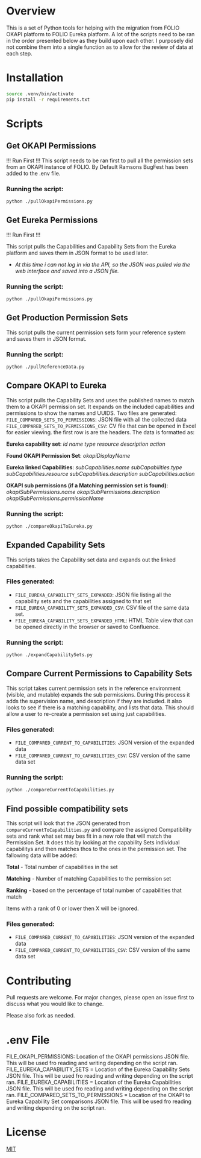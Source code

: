 # Overview

This is a set of Python tools for helping with the migration from FOLIO OKAPI platform to FOLIO Eureka platform. A lot of the scripts need to be ran in the order presented below as they build upon each other. I purposely did not combine them into a single function as to allow for the review of data at each step.

# Installation

```bash
source .venv/bin/activate
pip install -r requirements.txt
```

# Scripts

## Get OKAPI Permissions

 !!! Run First !!!
 This script needs to be ran first to pull all the permission sets from an OKAPI instance of FOLIO. By Default Ramsons BugFest has been added to the .env file.

### Running the script:

```bash
python ./pullOkapiPermissions.py
```

## Get Eureka Permissions

 !!! Run First !!!

This script pulls the Capabilities and Capability Sets from the Eureka platform and saves them in JSON format to be used later.

- _At this time i can not log in via the API, so the JSON was pulled via the web interface and saved into a JSON file._

### Running the script:

```bash
python ./pullOkapiPermissions.py
```

## Get Production Permission Sets

This script pulls the current permission sets form your reference system and saves them in JSON format.

### Running the script:

```bash
python ./pullReferenceData.py
```

## Compare OKAPI to Eureka

This script pulls the Capability Sets and uses the published names to match them to a OKAPI permission set. It expands on the included capabilities and permissions to show the names and UUIDS.  Two files are generated:
`FILE_COMPARED_SETS_TO_PERMISSIONS`: JSON file with all the collected data
`FILE_COMPARED_SETS_TO_PERMISSIONS_CSV`: CV file that can be opened in Excel for easier viewing. the first row is are the headers. The data is formatted as:

**Eureka capability set**: _id	name	type	resource	description	action_

**Found OKAPI Permission Set**: _okapiDisplayName_

**Eureka linked Capabilities**: _subCapabilities.name	subCapabilities.type	subCapabilities.resource	subCapabilities.description	subCapabilities.action_

**OKAPI sub permissions (if a Matching permission set is found)**: _okapiSubPermissions.name	okapiSubPermissions.description	okapiSubPermissions.permissionName_

### Running the script:

```bash
python ./compareOkapiToEureka.py
```

## Expanded Capability Sets

This scripts takes the Capability set data and expands out the linked capabilities. 

### Files generated:

- `FILE_EUREKA_CAPABILITY_SETS_EXPANDED`: JSON file listing all the capability sets and the capabilities assigned to that set
- `FILE_EUREKA_CAPABILITY_SETS_EXPANDED_CSV`: CSV file of the same data set.
- `FILE_EUREKA_CAPABILITY_SETS_EXPANDED_HTML`: HTML Table view that can be opened directly in the browser or saved to Confluence.

### Running the script:

```bash
python ./expandCapabilitySets.py
```

## Compare Current Permissions to Capability Sets

This script takes current permission sets in the reference environment (visible, and mutable) expands the sub permissions. During this process it adds the supervision name, and description if they are included. it also looks to see if there is a matching capability, and lists that data. 
This should allow a user to re-create a permission set using just capabilities. 

### Files generated:

- `FILE_COMPARED_CURRENT_TO_CAPABILITIES`: JSON version of the expanded data
- `FILE_COMPARED_CURRENT_TO_CAPABILITIES_CSV`: CSV version of the same data set



### Running the script:

```bash
python ./compareCurrentToCapabilities.py
```

## Find possible compatibility sets

This script will look that the JSON generated from `compareCurrentToCapabilities.py` and compare the assigned Compatibility sets and rank what set may bes fit in a new role that will match the Permission Set. It does this by looking at the capability Sets individual capabilitys and then matches thos to the ones in the permission set. The fallowing data will be added:

**Total** - Total number of capabilities in the set

**Matching** - Number of matching Capabilities to the permission set

**Ranking** - based on the percentage of total number of capabilities that match

Items with a rank of 0 or lower then X will be ignored.

### Files generated:

- `FILE_COMPARED_CURRENT_TO_CAPABILITIES`: JSON version of the expanded data
- `FILE_COMPARED_CURRENT_TO_CAPABILITIES_CSV`: CSV version of the same data set

# Contributing

Pull requests are welcome. For major changes, please open an issue first
to discuss what you would like to change.

Please also fork as needed.

# .env File
FILE_OKAPI_PERMISSIONS: Location of the OKAPI permissions JSON file. This will be used fro reading and writing depending on the script ran.
FILE_EUREKA_CAPABILITY_SETS = Location of the Eureka Capability Sets JSON file. This will be used fro reading and writing depending on the script ran.
FILE_EUREKA_CAPABILITIES = Location of the Eureka Capabilities JSON file. This will be used fro reading and writing depending on the script ran.
FILE_COMPARED_SETS_TO_PERMISSIONS = Location of the OKAPI to Eureka Capability Set comparisons JSON file. This will be used fro reading and writing depending on the script ran.

# License

[MIT](https://choosealicense.com/licenses/mit/)